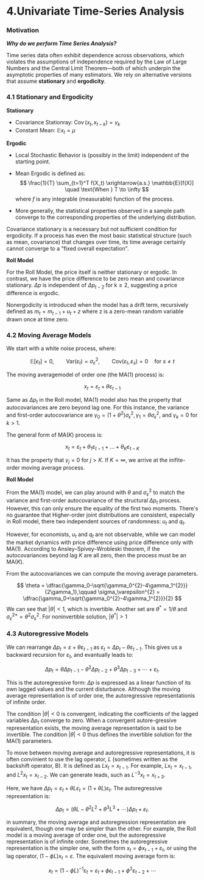 # 4.Univariate Time-Series Analysis

### **Motivation**

***Why do we perform Time Series Analysis?***

Time series data often exhibit dependence across observations, which violates the assumptions of independence required by the Law of Large Numbers and the Central Limit Theorem—both of which underpin the asymptotic properties of many estimators. We rely on alternative versions that assume **stationary** and **ergodicity**.

### **4.1 Stationary and Ergodicity**

**Stationary**

- Covariance Stationray:  $\operatorname{Cov}(x_t, x_{t-k})=\gamma_k$
- Constant Mean: $\mathbb{E}x_t = \mu$

**Ergodic**

- Local Stochastic Behavior is (possibly in the limit) independent of the starting point.

- Mean Ergodic is defined as:
$$
\frac{1}{T} \sum_{t=1}^T f(X_t) \xrightarrow{a.s.} \mathbb{E}[f(X)]
\quad \text{When } T \to \infty 
$$
where $f$ is any integrable (measurable) function of the process.

- More generally, the statistical properties observed in a sample path converge to the corresponding properties of the underlying distribution. 

Covariance stationary is a necessary but not sufficient condition for ergodicity. If a process has even the most basic statistical structure (such as mean, covariance) that changes over time, its time average certainly cannot converge to a "fixed overall expectation".

**Roll Model**

For the Roll Model, the price itself is neither stationary or ergodic. In contrast, we have the price difference to be zero mean and covariance stationary. $\Delta p$ is independent of $\Delta p_{t-2}$ for $\text{k} \geq 2$, suggesting a price difference is ergodic.

Nonergodicity is introduced when the model has a drift term, recursively defined as $m_t=m_{t-1}+u_t+z$ where z is a zero-mean random variable drawn once at time zero.

### **4.2 Moving Average Models**

We start with a white noise process, where:

$$
\mathbb{E}[\varepsilon_t] = 0,\qquad \mathrm{Var}(\varepsilon_t) = \sigma^2_\varepsilon, \qquad \mathrm{Cov}(\varepsilon_t, \varepsilon_s) = 0 \quad\text{for } s \ne t
$$

The moving averagemodel of order one (the MA(1) process) is:

$$
x_t=\varepsilon_t+\theta\varepsilon_{t-1}
$$

Same as $\Delta p_t$ in the Roll model, MA(1) model also has the property that autocovariances are zero beyond lag one. For this instance, the variance and first-order autocovariance are $\gamma_0=(1+\theta^2)\sigma_\epsilon^2, \gamma_1=\theta\sigma_\epsilon^2$, and $\gamma_k=0$ for $k\gt1$.

The general form of MA(*K*) process is:

$$
x_t=\varepsilon_t+\theta_1\varepsilon_{t-1}+ \ldots + \theta_K\varepsilon_{t-K}
$$

It has the property that $\gamma_j=0$ for $j>K$. If $K=\infty$, we arrive at the inifite-order moving average process.

**Roll Model**

From the MA(1) model, we can play around with $\theta$ and $\sigma_\varepsilon^2$ to match the variance and first-order autocovariance of the structural $\Delta p_t$ process. However, this can only ensure the equality of the first two moments. There's no guarantee that Higher-order joint distributions are consistent, especially in Roll model, there two independent sources of randomness: $u_t$ and $q_t$.

However, for economists, $u_t$ and $q_t$ are not observable, while we can model the market dynamics with price difference using price difference only with MA(1). According to Ansley–Spivey–Wrobleski theorem, if the autocovariances beyond lag $K$ are all zero, then the process must be an MA($K$).

From the autocovariances we can compute the moving average parameters.

$$
\theta = \dfrac{\gamma_0-\sqrt{\gamma_0^{2}-4\gamma_1^{2}}}{2\gamma_1},\qquad
\sigma_\varepsilon^{2} = \dfrac{\gamma_0+\sqrt{\gamma_0^{2}-4\gamma_1^{2}}}{2}
$$
We can see that $|\theta|\lt1$, which is invertible. Another set are $\theta^*=1/\theta$ and $\sigma_\varepsilon^{2*}=\theta^2\sigma^2_\varepsilon$. For noninvertible solution, $|\theta^*| \gt1$

### **4.3 Autoregressive Models**

We can rearrange $\Delta p_t=\varepsilon+\theta\varepsilon_{t-1}$ as $\varepsilon_t=\Delta p_t-\theta\varepsilon_{t-1}$. This gives us a backward recursion for $\varepsilon_t$, and evantually leads to:

$$
\Delta p_t = \theta \Delta p_{t-1} - \theta^2 \Delta p_{t-2} + \theta^3 \Delta p_{t-3} + \cdots + \varepsilon_t.
$$

This is the autoregressive form: $\Delta p$ is expressed as a linear function of its own lagged values and the current disturbance. Although the moving average representation is of order one, the autoregressive representationis of infinite order.

The condition $|\theta| \lt 0$ is convergent, indicating the coefficients of the lagged variables $\Delta p_t$ converge to zero. When a convergent autore-gressive representation exists, the moving average representation is said to be invertible.
The condition $|\theta| \lt 0$ thus defines the invertible solution for the MA(1) parameters.

To move between moving average and autoregressive representations, it is often convinient to use the lag operator, $L$ (sometimes written as the backshift operator, B). It is defined as $Lx_t=x_{t-1}$. For example, $Lx_t=x_{t-1}$, and $L^2x_t=x_{t-2}$. We can generate leads, such as $L^{-3}x_t=x_{t+3}$.

Here, we have $\Delta p_t=\varepsilon_t+\theta L \varepsilon_t=(1+\theta L)\varepsilon_t$. The autoregressive representation is:

$$
\Delta p_t = \left( \theta L - \theta^2 L^2 + \theta^3 L^3 + \cdots \right) \Delta p_t + \varepsilon_t.
$$

in summary, the moving average and autoregression representation are equivalent, though one may be simpler than the other. For example, the Roll model is a moving average of order one, but the autoregressive representation is of infinite order. Sometimes the autoregressive representation is the simpler one, with the form $x_t=\phi x_{t-1}+\varepsilon_t$, or using the lag operator, $(1-\phi L)x_t = \varepsilon$. The equivalent moving average form is:

$$
x_t=(1-\phi L)^{-1}\varepsilon_t=\varepsilon_t+\phi\epsilon_{t-1}+\phi^2\varepsilon_{t-2}+\cdots
$$

